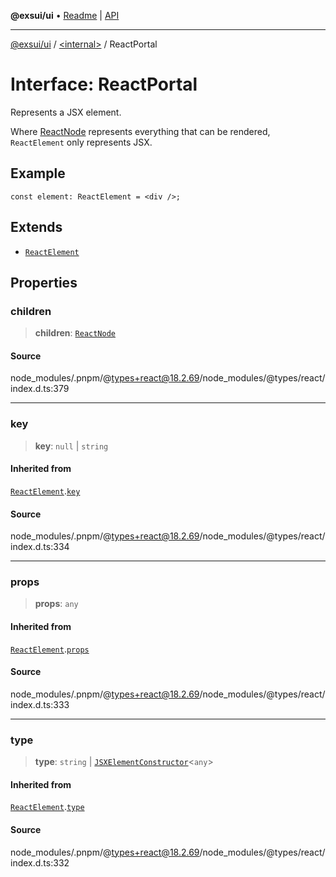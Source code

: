 **@exsui/ui** • [Readme](../../README.md) \| [API](../../globals.md)

***

[@exsui/ui](../../README.md) / [\<internal\>](../README.md) / ReactPortal

# Interface: ReactPortal

Represents a JSX element.

Where [ReactNode](../type-aliases/ReactNode.md) represents everything that can be rendered, `ReactElement`
only represents JSX.

## Example

```tsx
const element: ReactElement = <div />;
```

## Extends

- [`ReactElement`](ReactElement.md)

## Properties

### children

> **children**: [`ReactNode`](../type-aliases/ReactNode.md)

#### Source

node\_modules/.pnpm/@types+react@18.2.69/node\_modules/@types/react/index.d.ts:379

***

### key

> **key**: `null` \| `string`

#### Inherited from

[`ReactElement`](ReactElement.md).[`key`](ReactElement.md#key)

#### Source

node\_modules/.pnpm/@types+react@18.2.69/node\_modules/@types/react/index.d.ts:334

***

### props

> **props**: `any`

#### Inherited from

[`ReactElement`](ReactElement.md).[`props`](ReactElement.md#props)

#### Source

node\_modules/.pnpm/@types+react@18.2.69/node\_modules/@types/react/index.d.ts:333

***

### type

> **type**: `string` \| [`JSXElementConstructor`](../type-aliases/JSXElementConstructor.md)\<`any`\>

#### Inherited from

[`ReactElement`](ReactElement.md).[`type`](ReactElement.md#type)

#### Source

node\_modules/.pnpm/@types+react@18.2.69/node\_modules/@types/react/index.d.ts:332
